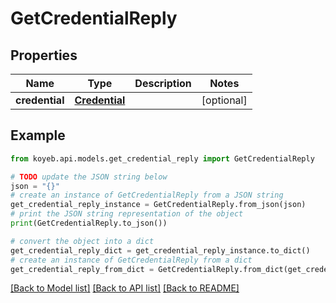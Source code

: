 # GetCredentialReply


## Properties

Name | Type | Description | Notes
------------ | ------------- | ------------- | -------------
**credential** | [**Credential**](Credential.md) |  | [optional] 

## Example

```python
from koyeb.api.models.get_credential_reply import GetCredentialReply

# TODO update the JSON string below
json = "{}"
# create an instance of GetCredentialReply from a JSON string
get_credential_reply_instance = GetCredentialReply.from_json(json)
# print the JSON string representation of the object
print(GetCredentialReply.to_json())

# convert the object into a dict
get_credential_reply_dict = get_credential_reply_instance.to_dict()
# create an instance of GetCredentialReply from a dict
get_credential_reply_from_dict = GetCredentialReply.from_dict(get_credential_reply_dict)
```
[[Back to Model list]](../README.md#documentation-for-models) [[Back to API list]](../README.md#documentation-for-api-endpoints) [[Back to README]](../README.md)


